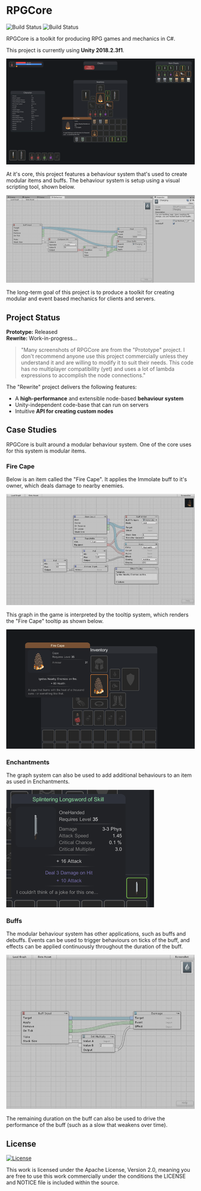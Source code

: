 # RPGCore

![Build Status](https://github.com/Fydar/RPGCore/workflows/.NET%20Core/badge.svg) ![Build Status](https://github.com/Fydar/RPGCore/workflows/Run%20Unit%20Tests/badge.svg)

RPGCore is a toolkit for producing RPG games and mechanics in C#.

This project is currently using **Unity 2018.2.3f1**.

![RPGCore Main Demo][MainImage]

At it's core, this project features a behaviour system that's used to create modular items and buffs. The behaviour system is setup using a visual scripting tool, shown below.

![Graph Demo][ChargingBuff]

The long-term goal of this project is to produce a toolkit for creating modular and event based mechanics for clients and servers.

## Project Status

**Prototype:** Released\
**Rewrite:** Work-in-progress...

> "Many screenshots of RPGCore are from the "Prototype" project. I don't recommend anyone use this project commercially unless they understand it and are willing to modify it to suit their needs. This code has no multiplayer compatibility (yet) and uses a lot of lambda expressions to accomplish the node connections."

The "Rewrite" project delivers the following features:

- A **high-performance** and extensible node-based **behaviour system**
- Unity-independent code-base that can run on servers
- Intuitive **API for creating custom nodes**

## Case Studies

RPGCore is built around a modular behaviour system. One of the core uses for this system is modular items.

### Fire Cape

Below is an item called the "Fire Cape". It applies the Immolate buff to it's owner, which deals damage to nearby enemies.

![Fire Cape Graph][FireCapeGraph]

This graph in the game is interpreted by the tooltip system, which renders the "Fire Cape" tooltip as shown below.

![Fire Cape Tooltip][FireCapeTooltip]

### Enchantments

The graph system can also be used to add additional behaviours to an item as used in Enchantments.

![Enchantments Tooltip][EnchantmentsTooltip]

### Buffs

The modular behaviour system has other applications, such as buffs and debuffs. Events can be used to trigger behaviours on ticks of the buff, and effects can be applied continuously throughout the duration of the buff.

![Poisoned Debuff][PosionedDebuff]

The remaining duration on the buff can also be used to drive the performance of the buff (such as a slow that weakens over time).

## License

[![License](https://img.shields.io/github/license/Fydar/RPGCore)](https://github.com/Fydar/RPGCore/blob/master/LICENSE)

This work is licensed under the Apache License, Version 2.0, meaning you are free to use this work commercially under the conditions the LICENSE and NOTICE file is included within the source.

[MainImage]: ./docs/screenshots/Main.png

[ChargingBuff]: ./docs/screenshots/ChargingBuff.png
[ImmolateBuff]: ./docs/screenshots/ImmolateBuff.png
[PosionedDebuff]: ./docs/screenshots/PosionedDebuff.png

[PoisonPotion]: ./docs/screenshots/PoisonPotion.png
[FireCapeGraph]: ./docs/screenshots/FireCapeGraph.png

[ItemIcons]: ./docs/screenshots/FireCapeTooltip.png
[FireCapeTooltip]: ./docs/screenshots/FireCapeTooltip.png
[HealthPotion]: ./docs/screenshots/HealthPotion.png
[EnchantmentsTooltip]: ./docs/screenshots/EnchantmentsTooltip.png
